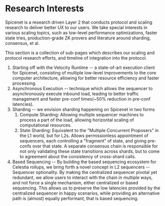 # Research Interests

Spicenet is a research driven Layer 2 that conducts protocol and scaling research to deliver better UX to our users. We take special interests in various scaling topics, such as low-level performance optimizations, faster state tries, production-grade ZK provers and literature around sharding, consensus, et al.

This section is a collection of sub-pages which describes our scaling and protocol research efforts, and timeline of integration into the protocol.&#x20;

1. Starting off with the Velocity Runtime -- a state-of-art execution client for Spicenet, consisting of multiple low-level improvements to the core computer architecture, allowing for better resource efficiency and faster processing.&#x20;
2. Asynchronous Execution -- technique which allows the sequencer to asynchronously execute inbound load, leading to better traffic management and faster pre-conf times(\~50% reduction in pre-conf latencies).
3. Sharding -- we envision sharding happening on Spicenet in two forms
   1. Compute Sharding: Allowing multiple sequencer machines to process a part of the load, allowing horizontal scaling of computational resources.
   2. State Sharding: Equivalent to the "Multiple Concurrent Proposers" in the L1 world, but for L2s. Allows permissionless appointment of sequencers, each controlling a "fragment" of state, and giving pre-confs over that state. A separate consensus chain is responsible for not only validating these state transitions across shards, but to come to agreement about the consistency of cross-shard calls.
4. Based Sequencing -- By building the based sequencing ecosystem for Celestia rollups, we bring forth a novel concept in L2 sequencers -- Sequencer optionality. By making the centralized sequencer pivotal yet redundant, we allow users to interact with the chain in multiple ways, and not force a single mechanism, either centralized or based sequencing. This allows us to preserve the low latencies provided by the centralized sequencer in happy scenarios, while providing an alternative path is (almost) equally performant, that is based sequencing.
